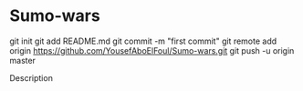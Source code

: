# Sumo-wars
git init
git add README.md
git commit -m "first commit"
git remote add origin https://github.com/YousefAboElFoul/Sumo-wars.git
git push -u origin master

Description



